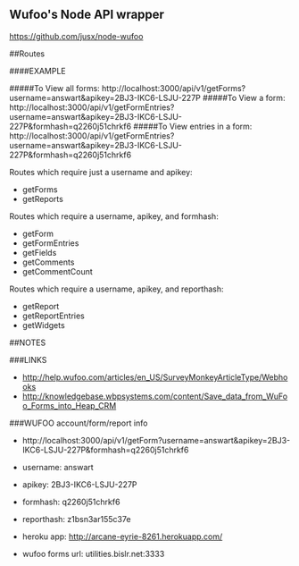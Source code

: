 Wufoo's Node API wrapper
---
https://github.com/jusx/node-wufoo

##Routes

####EXAMPLE

#####To View all forms:
http://localhost:3000/api/v1/getForms?username=answart&apikey=2BJ3-IKC6-LSJU-227P
#####To View a form:
http://localhost:3000/api/v1/getFormEntries?username=answart&apikey=2BJ3-IKC6-LSJU-227P&formhash=q2260j51chrkf6
#####To View entries in a form:
http://localhost:3000/api/v1/getFormEntries?username=answart&apikey=2BJ3-IKC6-LSJU-227P&formhash=q2260j51chrkf6


Routes which require just a username and apikey:

- getForms
- getReports

Routes which require a username, apikey, and formhash:

- getForm
- getFormEntries
- getFields
- getComments
- getCommentCount

Routes which require a username, apikey, and reporthash:

- getReport
- getReportEntries
- getWidgets


##NOTES

###LINKS
- http://help.wufoo.com/articles/en_US/SurveyMonkeyArticleType/Webhooks
- http://knowledgebase.wbpsystems.com/content/Save_data_from_WuFoo_Forms_into_Heap_CRM

###WUFOO account/form/report info
- http://localhost:3000/api/v1/getForm?username=answart&apikey=2BJ3-IKC6-LSJU-227P&formhash=q2260j51chrkf6

- username: answart
- apikey: 2BJ3-IKC6-LSJU-227P
- formhash: q2260j51chrkf6
- reporthash: z1bsn3ar155c37e
- heroku app: http://arcane-eyrie-8261.herokuapp.com/
- wufoo forms url: utilities.bislr.net:3333